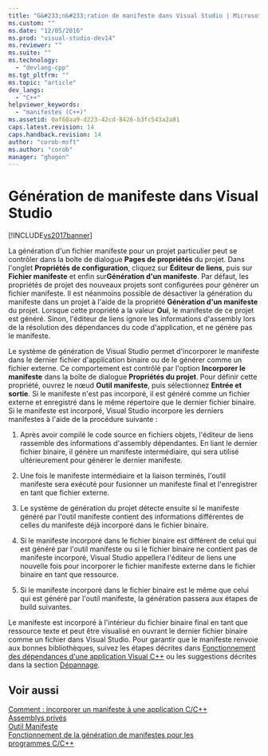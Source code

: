```yaml
---
title: "G&#233;n&#233;ration de manifeste dans Visual Studio | Microsoft Docs"
ms.custom: ""
ms.date: "12/05/2016"
ms.prod: "visual-studio-dev14"
ms.reviewer: ""
ms.suite: ""
ms.technology: 
  - "devlang-cpp"
ms.tgt_pltfrm: ""
ms.topic: "article"
dev_langs: 
  - "C++"
helpviewer_keywords: 
  - "manifestes (C++)"
ms.assetid: 0af60aa9-d223-42cd-8426-b3fc543a2a81
caps.latest.revision: 14
caps.handback.revision: 14
author: "corob-msft"
ms.author: "corob"
manager: "ghogen"
---
```

# G&#233;n&#233;ration de manifeste dans Visual Studio
[!INCLUDE[vs2017banner](../assembler/inline/includes/vs2017banner.md)]

La génération d'un fichier manifeste pour un projet particulier peut se contrôler dans la boîte de dialogue **Pages de propriétés** du projet.  Dans l'onglet **Propriétés de configuration**, cliquez sur **Éditeur de liens**, puis sur **Fichier manifeste** et enfin sur**Génération d'un manifeste**.  Par défaut, les propriétés de projet des nouveaux projets sont configurées pour générer un fichier manifeste.  Il est néanmoins possible de désactiver la génération du manifeste dans un projet à l'aide de la propriété **Génération d'un manifeste** du projet.  Lorsque cette propriété a la valeur **Oui**, le manifeste de ce projet est généré.  Sinon, l'éditeur de liens ignore les informations d'assembly lors de la résolution des dépendances du code d'application, et ne génère pas le manifeste.  
  
 Le système de génération de Visual Studio permet d'incorporer le manifeste dans le dernier fichier d'application binaire ou de le générer comme un fichier externe.  Ce comportement est contrôlé par l'option **Incorporer le manifeste** dans la boîte de dialogue **Propriétés du projet**.  Pour définir cette propriété, ouvrez le nœud **Outil manifeste**, puis sélectionnez  **Entrée et sortie**.  Si le manifeste n'est pas incorporé, il est généré comme un fichier externe et enregistré dans le même répertoire que le dernier fichier binaire.  Si le manifeste est incorporé, Visual Studio incorpore les derniers manifestes à l'aide de la procédure suivante :  
  
1.  Après avoir compilé le code source en fichiers objets, l'éditeur de liens rassemble des informations d'assembly dépendantes.  En liant le dernier fichier binaire, il génère un manifeste intermédiaire, qui sera utilisé ultérieurement pour générer le dernier manifeste.  
  
2.  Une fois le manifeste intermédiaire et la liaison terminés, l'outil manifeste sera exécuté pour fusionner un manifeste final et l'enregistrer en tant que fichier externe.  
  
3.  Le système de génération du projet détecte ensuite si le manifeste généré par l'outil manifeste contient des informations différentes de celles du manifeste déjà incorporé dans le fichier binaire.  
  
4.  Si le manifeste incorporé dans le fichier binaire est différent de celui qui est généré par l'outil manifeste ou si le fichier binaire ne contient pas de manifeste incorporé, Visual Studio appellera l'éditeur de liens une nouvelle fois pour incorporer le fichier manifeste externe dans le fichier binaire en tant que ressource.  
  
5.  Si le manifeste incorporé dans le fichier binaire est le même que celui qui est généré par l'outil manifeste, la génération passera aux étapes de build suivantes.  
  
 Le manifeste est incorporé à l'intérieur du fichier binaire final en tant que ressource texte et peut être visualisé en ouvrant le dernier fichier binaire comme un fichier dans Visual Studio.  Pour garantir que le manifeste renvoie aux bonnes bibliothèques, suivez les étapes décrites dans [Fonctionnement des dépendances d'une application Visual C\+\+](../ide/understanding-the-dependencies-of-a-visual-cpp-application.md) ou les suggestions décrites dans la section [Dépannage](../build/troubleshooting-c-cpp-isolated-applications-and-side-by-side-assemblies.md).  
  
## Voir aussi  
 [Comment : incorporer un manifeste à une application C\/C\+\+](../build/how-to-embed-a-manifest-inside-a-c-cpp-application.md)   
 [Assemblys privés](_win32_private_assemblies)   
 [Outil Manifeste](http://msdn.microsoft.com/library/aa375649)   
 [Fonctionnement de la génération de manifestes pour les programmes C\/C\+\+](../build/understanding-manifest-generation-for-c-cpp-programs.md)